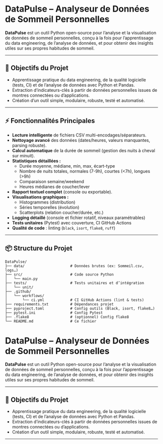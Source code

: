 # DataPulse – Analyseur de Données de Sommeil Personnelles

**DataPulse** est un outil Python open-source pour l’analyse et la visualisation de données de sommeil personnelles, conçu à la fois pour l’apprentissage du data engineering, de l’analyse de données, et pour obtenir des insights utiles sur ses propres habitudes de sommeil.

---

## 🚀 Objectifs du Projet

- Apprentissage pratique du data engineering, de la qualité logicielle (tests, CI) et de l’analyse de données avec Python et Pandas.
- Extraction d’indicateurs-clés à partir de données personnelles issues de montres connectées ou d’applications.
- Création d’un outil simple, modulaire, robuste, testé et automatisé.

---

## ⚡ Fonctionnalités Principales

- **Lecture intelligente** de fichiers CSV multi-encodages/séparateurs.
- **Nettoyage avancé** des données (dates/heures, valeurs manquantes, parsing robuste).
- **Calcul automatique** de la durée de sommeil (gestion des nuits à cheval sur minuit).
- **Statistiques détaillées :**
    - Durée moyenne, médiane, min, max, écart-type
    - Nombre de nuits totales, normales (7-9h), courtes (<7h), longues (>9h)
    - Comparaison semaine/weekend
    - Heures médianes de coucher/lever
- **Rapport textuel complet** (console ou exportable).
- **Visualisations graphiques :**
    - Histogrammes (distribution)
    - Séries temporelles (évolution)
    - Scatterplots (relation coucher/durée, etc.)
- **Logging détaillé** (console et fichier rotatif, niveaux paramétrables)
- **Tests unitaires** (Pytest) avec couverture, CI GitHub Actions
- **Qualité de code** : linting (`black`, `isort`, `flake8`, `ruff`)

---

## 📦 Structure du Projet

```text
DataPulse/
├── data/                     # Données brutes (ex: Sommeil.csv, logs…)
├── src/                      # Code source Python
│   └── main.py
├── tests/                    # Tests unitaires et d’intégration
│   └── unit/
├── .github/
│   └── workflows/
│       └── ci.yml            # CI GitHub Actions (lint & tests)
├── requirements.txt          # Dépendances projet
├── pyproject.toml            # Config outils (Black, isort, flake8…)
├── pytest.ini                # Config Pytest
├── .flake8                   # (optionnel) Config flake8
└── README.md                 # Ce fichier
```
# DataPulse – Analyseur de Données de Sommeil Personnelles

**DataPulse** est un outil Python open-source pour l’analyse et la visualisation de données de sommeil personnelles, conçu à la fois pour l’apprentissage du data engineering, de l’analyse de données, et pour obtenir des insights utiles sur ses propres habitudes de sommeil.

---

## 🚀 Objectifs du Projet

- Apprentissage pratique du data engineering, de la qualité logicielle (tests, CI) et de l’analyse de données avec Python et Pandas.
- Extraction d’indicateurs-clés à partir de données personnelles issues de montres connectées ou d’applications.
- Création d’un outil simple, modulaire, robuste, testé et automatisé.

---




